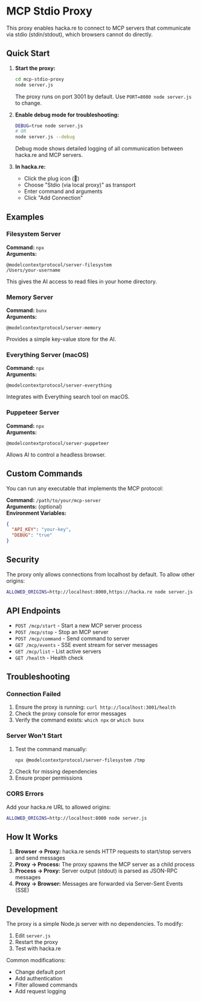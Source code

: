 # MCP Stdio Proxy

This proxy enables hacka.re to connect to MCP servers that communicate via stdio (stdin/stdout), which browsers cannot do directly.

## Quick Start

1. **Start the proxy:**
   ```bash
   cd mcp-stdio-proxy
   node server.js
   ```
   
   The proxy runs on port 3001 by default. Use `PORT=8080 node server.js` to change.

2. **Enable debug mode for troubleshooting:**
   ```bash
   DEBUG=true node server.js
   # OR
   node server.js --debug
   ```
   
   Debug mode shows detailed logging of all communication between hacka.re and MCP servers.

3. **In hacka.re:**
   - Click the plug icon (🔌)
   - Choose "Stdio (via local proxy)" as transport
   - Enter command and arguments
   - Click "Add Connection"

## Examples

### Filesystem Server

**Command:** `npx`  
**Arguments:**
```
@modelcontextprotocol/server-filesystem
/Users/your-username
```

This gives the AI access to read files in your home directory.

### Memory Server

**Command:** `bunx`  
**Arguments:**
```
@modelcontextprotocol/server-memory
```

Provides a simple key-value store for the AI.

### Everything Server (macOS)

**Command:** `npx`  
**Arguments:**
```
@modelcontextprotocol/server-everything
```

Integrates with Everything search tool on macOS.

### Puppeteer Server

**Command:** `npx`  
**Arguments:**
```
@modelcontextprotocol/server-puppeteer
```

Allows AI to control a headless browser.

## Custom Commands

You can run any executable that implements the MCP protocol:

**Command:** `/path/to/your/mcp-server`  
**Arguments:** (optional)  
**Environment Variables:**
```json
{
  "API_KEY": "your-key",
  "DEBUG": "true"
}
```

## Security

The proxy only allows connections from localhost by default. To allow other origins:

```bash
ALLOWED_ORIGINS=http://localhost:8000,https://hacka.re node server.js
```

## API Endpoints

- `POST /mcp/start` - Start a new MCP server process
- `POST /mcp/stop` - Stop an MCP server  
- `POST /mcp/command` - Send command to server
- `GET /mcp/events` - SSE event stream for server messages
- `GET /mcp/list` - List active servers
- `GET /health` - Health check

## Troubleshooting

### Connection Failed

1. Ensure the proxy is running: `curl http://localhost:3001/health`
2. Check the proxy console for error messages
3. Verify the command exists: `which npx` or `which bunx`

### Server Won't Start

1. Test the command manually:
   ```bash
   npx @modelcontextprotocol/server-filesystem /tmp
   ```
2. Check for missing dependencies
3. Ensure proper permissions

### CORS Errors

Add your hacka.re URL to allowed origins:
```bash
ALLOWED_ORIGINS=http://localhost:8000 node server.js
```

## How It Works

1. **Browser → Proxy:** hacka.re sends HTTP requests to start/stop servers and send messages
2. **Proxy → Process:** The proxy spawns the MCP server as a child process
3. **Process → Proxy:** Server output (stdout) is parsed as JSON-RPC messages
4. **Proxy → Browser:** Messages are forwarded via Server-Sent Events (SSE)

## Development

The proxy is a simple Node.js server with no dependencies. To modify:

1. Edit `server.js`
2. Restart the proxy
3. Test with hacka.re

Common modifications:
- Change default port
- Add authentication
- Filter allowed commands
- Add request logging
